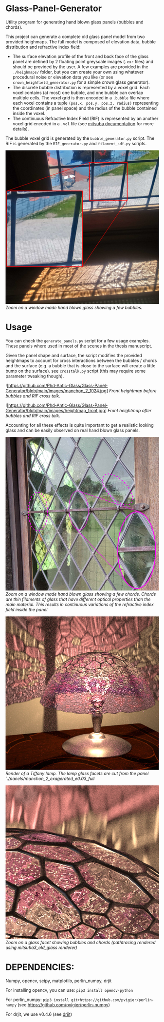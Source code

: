 # Glass-Panel-Generator

Utility program for generating hand blown glass panels (bubbles and chords).

This project can generate a complete old glass panel model from two provided heighmaps.
The full model is composed of elevation data, bubble distribution and refractive index field:
- The surface elevation profile of the front and back face of the glass panel are defined by 2 floating point greyscale images (`.exr` files) and should be provided by the user. A few examples are provided in  the `./heighmaps/` folder, but you can create your own using whatever procedural noise or elevation data you like (or see `crown_heighfield_generator.py` for a simple crown glass generator).
- The discrete bubble distribution is represented by a voxel grid. Each voxel contains (at most) one bubble, and one bubble can overlap multiple cells. The voxel grid is then encoded in a `.bubble` file where each voxel contains a tuple `(pos.x, pos.y, pos.z, radius)` representing the coordinates (in panel space) and the radius of the bubble contained inside the voxel.
- The continuous Refractive Index Field (RIF) is represented by an another voxel grid encoded in a `.vol` file (see [mitsuba documentation](https://mitsuba.readthedocs.io/en/latest/src/generated/plugins_volumes.html#volume-gridvolume) for more details).

The bubble voxel grid is generated by the `bubble_generator.py` script.
The RIF is generated by the `RIF_generator.py` and  `filament_sdf.py` scripts.

![Zoom on a window made hand blown glass showing a few bubbles.](https://github.com/Phd-Antic-Glass/Glass-Panel-Generator/blob/main/images/Cordes_caustique.jpg)
*Zoom on a window made hand blown glass showing a few bubbles.*

# Usage
You can check the `generate_panels.py` script for a few usage examples.
These panels where used in most of the scenes in the thesis manuscript.

Given the panel shape and surface, the script modifies the provided heightmaps to account for cross interactions between the bubbles / chords and the surface (e.g. a bubble that is close to the surface will create a little bump on the surface). see `crosstalk.py` script (this may require some parameter tweaking though).

![https://github.com/Phd-Antic-Glass/Glass-Panel-Generator/blob/main/images/manchon_2_1024.jpg]
*Front heightmap before bubbles and RIF cross talk.*

![https://github.com/Phd-Antic-Glass/Glass-Panel-Generator/blob/main/images/heightmap_front.jpg]
*Front heightmap after bubbles and RIF cross talk.*

Accounting for all these effects is quite important to get a realistic looking glass and can be easily observed on real hand blown glass panels.

![Zoom on a window made hand blown glass showing a few chords.](https://github.com/Phd-Antic-Glass/Glass-Panel-Generator/blob/main/images/Manchon_Vernon.pngManchon_Vernon.jpg)
*Zoom on a window made hand blown glass showing a few chords. Chords are thin filaments of glass that have different optical properties than the main material. This results in continuous variations of the refractive index field inside the panel.*

![Render of a Tiffany lamp.](https://github.com/Phd-Antic-Glass/Glass-Panel-Generator/blob/main/images/Tiffany_ref.jpg)
*Render of a Tiffany lamp. The lamp glass facets are cut from the panel  `./panels/manchon_2_exagerated_e0.03_full*

![Zoom a glass facet of the Tiffany lamp.](https://github.com/Phd-Antic-Glass/Glass-Panel-Generator/blob/main/images/Tiffany_ref_zoom_A.jpg)
*Zoom on a glass facet showing bubbles and chords (pathtracing rendered using mitsuba3_old_glass renderer)*

# DEPENDENCIES:
Numpy, opencv, scipy, matplotlib, perlin_numpy, drjit

For installing opencv, you can use:
`pip3 install opencv-python`

For perlin_numpy:
`pip3 install git+https://github.com/pvigier/perlin-numpy`
(see https://github.com/pvigier/perlin-numpy)

For drjit, we use v0.4.6 (see [drjit](https://drjit.readthedocs.io/en/v0.4.6/))

